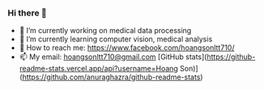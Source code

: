 ### Hi there 👋
- 🔭 I’m currently working on medical data processing
- 🌱 I’m currently learning computer vision, medical analysis
- 💬 How to reach me: https://www.facebook.com/hoangsonltt710/
- 📫 My email: hoangsonltt710@gmail.com
[GitHub stats](https://github-readme-stats.vercel.app/api?username=Hoang Son)](https://github.com/anuraghazra/github-readme-stats)

<!--
**HoangSon710/HoangSon710** is a ✨ _special_ ✨ repository because its `README.md` (this file) appears on your GitHub profile.

Here are some ideas to get you started:


-->
